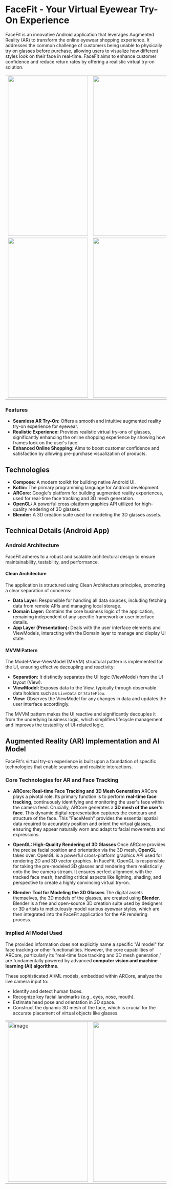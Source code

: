 # FaceFit - Your Virtual Eyewear Try-On Experience
FaceFit is an innovative Android application that leverages Augmented Reality (AR) to transform the online eyewear shopping experience. It addresses the common challenge of customers being unable to physically try on glasses before purchase, allowing users to visualize how different styles look on their face in real-time. FaceFit aims to enhance customer confidence and reduce return rates by offering a realistic virtual try-on solution. 

<table>
  <tr>
    <td>
      <img src="https://github.com/user-attachments/assets/7a99d3b0-b79d-4a45-8681-a96d97bd2992" width="250" height="500"/>
    </td>
    <td>
      <img src="https://github.com/user-attachments/assets/4b761047-c500-4696-aaa7-2b1f676bffaf" width="250" height="500"/>
    </td>
    <td>
      <img src="https://github.com/user-attachments/assets/af40fa3a-58e6-485f-9a82-58a5054d21ae" width="250" height="500"/>
    </td>
  </tr>
   <tr>
    <td>
      <img src="https://github.com/user-attachments/assets/25a79e89-e20b-41fb-b62b-1b0ca7cf0518" width="250" height="500"/>
    </td>
    <td>
      <img src="https://github.com/user-attachments/assets/ab05581b-3da1-4ecf-9fa9-f4282778d6e0" width="250" height="500"/>
    </td>
<!--       <td>
      <img src="https://github.com/user-attachments/assets/a06e5472-c786-4506-b72f-dc1826660b71" width="230" height="500"/>
    </td> -->
  </tr>
</table>


### Features

* **Seamless AR Try-On:** Offers a smooth and intuitive augmented reality try-on experience for eyewear.
* **Realistic Experience:** Provides realistic virtual try-ons of glasses, significantly enhancing the online shopping experience by showing how frames look on the user's face.
* **Enhanced Online Shopping:** Aims to boost customer confidence and satisfaction by allowing pre-purchase visualization of products.

## Technologies

* **Compose:** A modern toolkit for building native Android UI.
* **Kotlin:** The primary programming language for Android development.
* **ARCore:** Google's platform for building augmented reality experiences, used for real-time face tracking and 3D mesh generation.
* **OpenGL:** A powerful cross-platform graphics API utilized for high-quality rendering of 3D glasses.
* **Blender:** A 3D creation suite used for modeling the 3D glasses assets.

## Technical Details (Android App)

### Android Architecture

FaceFit adheres to a robust and scalable architectural design to ensure maintainability, testability, and performance.

#### Clean Architecture

The application is structured using Clean Architecture principles, promoting a clear separation of concerns:

* **Data Layer:** Responsible for handling all data sources, including fetching data from remote APIs and managing local storage.
* **Domain Layer:** Contains the core business logic of the application, remaining independent of any specific framework or user interface details.
* **App Layer (Presentation):** Deals with the user interface elements and ViewModels, interacting with the Domain layer to manage and display UI state.

#### MVVM Pattern

The Model-View-ViewModel (MVVM) structural pattern is implemented for the UI, ensuring effective decoupling and reactivity:

* **Separation:** It distinctly separates the UI logic (ViewModel) from the UI layout (View).
* **ViewModel:** Exposes data to the View, typically through observable data holders such as `LiveData` or `StateFlow`.
* **View:** Observes the ViewModel for any changes in data and updates the user interface accordingly.

The MVVM pattern makes the UI reactive and significantly decouples it from the underlying business logic, which simplifies lifecycle management and improves the testability of UI-related logic.

## Augmented Reality (AR) Implementation and AI Model

FaceFit's virtual try-on experience is built upon a foundation of specific technologies that enable seamless and realistic interactions.


### Core Technologies for AR and Face Tracking

<table>
  <tr>
    <td>
      <img width="250" height="500" alt="image" src="https://github.com/user-attachments/assets/b080dbf6-2bca-4882-b9a6-e2e78bc48838" />
    </td>
    <td>
      <img src="https://github.com/user-attachments/assets/d16abf5f-7f21-44e9-849c-c0d40d7d40d0" width="250" height="500"/>
    </td>
    <td>
      <img src="https://github.com/user-attachments/assets/bb54e9ca-fe59-4aaf-b3b1-157b53eff9a1" width="250" height="500"/>
    </td>
  </tr>


* **ARCore: Real-time Face Tracking and 3D Mesh Generation**
    ARCore plays a pivotal role. Its primary function is to perform **real-time face tracking**, continuously identifying and monitoring the user's face within the camera feed. Crucially, ARCore generates a **3D mesh of the user's face**. This dynamic digital representation captures the contours and structure of the face. This "FaceMesh" provides the essential spatial data required to accurately position and orient the virtual glasses, ensuring they appear naturally worn and adapt to facial movements and expressions.

* **OpenGL: High-Quality Rendering of 3D Glasses**
    Once ARCore provides the precise facial position and orientation via the 3D mesh, **OpenGL** takes over. OpenGL is a powerful cross-platform graphics API used for rendering 2D and 3D vector graphics. In FaceFit, OpenGL is responsible for taking the pre-modeled 3D glasses and rendering them realistically onto the live camera stream. It ensures perfect alignment with the tracked face mesh, handling critical aspects like lighting, shading, and perspective to create a highly convincing virtual try-on.

* **Blender: Tool for Modeling the 3D Glasses**
    The digital assets themselves, the 3D models of the glasses, are created using **Blender**. Blender is a free and open-source 3D creation suite used by designers or 3D artists to meticulously model various eyewear styles, which are then integrated into the FaceFit application for the AR rendering process.

### Implied AI Model Used

The provided information does not explicitly name a specific "AI model" for face tracking or other functionalities. However, the core capabilities of ARCore, particularly its "real-time face tracking and 3D mesh generation," are fundamentally powered by advanced **computer vision and machine learning (AI) algorithms**.

These sophisticated AI/ML models, embedded within ARCore, analyze the live camera input to:
* Identify and detect human faces.
* Recognize key facial landmarks (e.g., eyes, nose, mouth).
* Estimate head pose and orientation in 3D space.
* Construct the dynamic 3D mesh of the face, which is crucial for the accurate placement of virtual objects like glasses.
